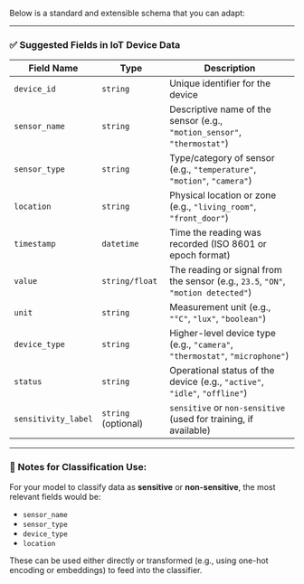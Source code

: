 Below is a standard and extensible schema that you can adapt:

---

### ✅ **Suggested Fields in IoT Device Data**

| Field Name          | Type                | Description                                                                       |
|---------------------|---------------------|-----------------------------------------------------------------------------------|
| `device_id`         | `string`            | Unique identifier for the device                                                  |
| `sensor_name`       | `string`            | Descriptive name of the sensor (e.g., `"motion_sensor"`, `"thermostat"`)          |
| `sensor_type`       | `string`            | Type/category of sensor (e.g., `"temperature"`, `"motion"`, `"camera"`)           |
| `location`          | `string`            | Physical location or zone (e.g., `"living_room"`, `"front_door"`)                 |
| `timestamp`         | `datetime`          | Time the reading was recorded (ISO 8601 or epoch format)                          |
| `value`             | `string/float`      | The reading or signal from the sensor (e.g., `23.5`, `"ON"`, `"motion detected"`) |
| `unit`              | `string`            | Measurement unit (e.g., `"°C"`, `"lux"`, `"boolean"`)                             |
| `device_type`       | `string`            | Higher-level device type (e.g., `"camera"`, `"thermostat"`, `"microphone"`)       |
| `status`            | `string`            | Operational status of the device (e.g., `"active"`, `"idle"`, `"offline"`)        |
| `sensitivity_label` | `string` (optional) | `sensitive` or `non-sensitive` (used for training, if available)                  |

---

### 🧠 Notes for Classification Use:

For your model to classify data as **sensitive** or **non-sensitive**, the most relevant fields would be:

* `sensor_name`
* `sensor_type`
* `device_type`
* `location`

These can be used either directly or transformed (e.g., using one-hot encoding or embeddings) to feed into the classifier.
    